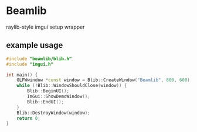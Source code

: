 # Beamlib

raylib-style imgui setup wrapper

## example usage

```cpp
#include "beamlib/blib.h"
#include "imgui.h"

int main() {
    GLFWwindow *const window = Blib::CreateWindow("Beamlib", 800, 600);
    while (!Blib::WindowShouldClose(window)) {
        Blib::BeginUI();
        ImGui::ShowDemoWindow();
        Blib::EndUI();
    }
    Blib::DestroyWindow(window);
    return 0;
}
```
